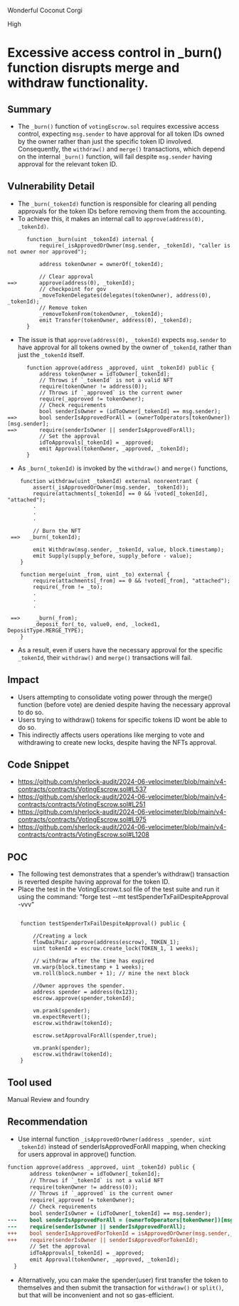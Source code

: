 Wonderful Coconut Corgi

High

# Excessive access control in _burn() function disrupts merge and withdraw functionality.

## Summary
- The `_burn()` function of `votingEscrow.sol` requires excessive access control, expecting `msg.sender` to have approval for all token IDs owned by the owner rather than just the specific token ID involved. Consequently, the `withdraw()` and `merge()` transactions, which depend on the internal `_burn()` function, will fail despite `msg.sender` having approval for the relevant token ID.

## Vulnerability Detail
- The `_burn(_tokenId)` function is responsible for clearing all pending approvals for the token IDs before removing them from the accounting.
- To achieve this, it makes an internal call to `approve(address(0), _tokenId)`.
```solidity
      function _burn(uint _tokenId) internal {
          require(_isApprovedOrOwner(msg.sender, _tokenId), "caller is not owner nor approved");
  
          address tokenOwner = ownerOf(_tokenId);
  
          // Clear approval
==>       approve(address(0), _tokenId);
          // checkpoint for gov
          _moveTokenDelegates(delegates(tokenOwner), address(0), _tokenId);
          // Remove token
          _removeTokenFrom(tokenOwner, _tokenId);
          emit Transfer(tokenOwner, address(0), _tokenId);
      }
```
- The issue is that `approve(address(0), _tokenId)` expects `msg.sender` to have approval for all tokens owned by the owner of `_tokenId`, rather than just the `_tokenId` itself.
```solidity
      function approve(address _approved, uint _tokenId) public {
          address tokenOwner = idToOwner[_tokenId];
          // Throws if `_tokenId` is not a valid NFT
          require(tokenOwner != address(0));
          // Throws if `_approved` is the current owner
          require(_approved != tokenOwner);
          // Check requirements
          bool senderIsOwner = (idToOwner[_tokenId] == msg.sender);
==>       bool senderIsApprovedForAll = (ownerToOperators[tokenOwner])[msg.sender];
==>       require(senderIsOwner || senderIsApprovedForAll);
          // Set the approval
          idToApprovals[_tokenId] = _approved;
          emit Approval(tokenOwner, _approved, _tokenId);
      }
```
- As `_burn(_tokenId)` is invoked by the `withdraw()` and `merge()` functions,
```solidity
    function withdraw(uint _tokenId) external nonreentrant {
        assert(_isApprovedOrOwner(msg.sender, _tokenId));
        require(attachments[_tokenId] == 0 && !voted[_tokenId], "attached");
        .
        .
        .

        // Burn the NFT
 ==>   _burn(_tokenId);

        emit Withdraw(msg.sender, _tokenId, value, block.timestamp);
        emit Supply(supply_before, supply_before - value);
    }
```
```solidity
    function merge(uint _from, uint _to) external {
        require(attachments[_from] == 0 && !voted[_from], "attached");
        require(_from != _to);
        .
        .
        .

 ==>     _burn(_from);
        _deposit_for(_to, value0, end, _locked1, DepositType.MERGE_TYPE);
    }
```
- As a result, even if users have the necessary approval for the specific `_tokenId`, their `withdraw()` and `merge()` transactions will fail.

## Impact
- Users attempting to consolidate voting power through the merge() function (before vote) are denied despite having the necessary approval to do so.
- Users trying to withdraw() tokens for specific tokens ID wont be able to do so.
- This indirectly affects users operations like merging to vote and withdrawing to create new locks, despite having the NFTs approval.

## Code Snippet
- https://github.com/sherlock-audit/2024-06-velocimeter/blob/main/v4-contracts/contracts/VotingEscrow.sol#L537
- https://github.com/sherlock-audit/2024-06-velocimeter/blob/main/v4-contracts/contracts/VotingEscrow.sol#L251
- https://github.com/sherlock-audit/2024-06-velocimeter/blob/main/v4-contracts/contracts/VotingEscrow.sol#L975
- https://github.com/sherlock-audit/2024-06-velocimeter/blob/main/v4-contracts/contracts/VotingEscrow.sol#L1208

## POC
- The following test demonstrates that a spender’s withdraw() transaction is reverted despite having approval for the token ID. 
- Place the test in the VotingEscrow.t.sol file of the test suite and run it using the command: "forge test --mt testSpenderTxFailDespiteApproval -vvv"

```solidity

    function testSpenderTxFailDespiteApproval() public {

        //Creating a lock
        flowDaiPair.approve(address(escrow), TOKEN_1);
        uint tokenId = escrow.create_lock(TOKEN_1, 1 weeks);

        // withdraw after the time has expired
        vm.warp(block.timestamp + 1 weeks);
        vm.roll(block.number + 1); // mine the next block

        //Owner approves the spender.
        address spender = address(0x123);
        escrow.approve(spender,tokenId);
        
        vm.prank(spender);
        vm.expectRevert();
        escrow.withdraw(tokenId);

        escrow.setApprovalForAll(spender,true);

        vm.prank(spender);
        escrow.withdraw(tokenId);
    }

```

## Tool used
Manual Review and foundry

## Recommendation
- Use internal function `_isApprovedOrOwner(address _spender, uint _tokenId)` instead of senderIsApprovedForAll mapping, when checking for users approval in approve() function.

```diff
function approve(address _approved, uint _tokenId) public {
       address tokenOwner = idToOwner[_tokenId];
       // Throws if `_tokenId` is not a valid NFT
       require(tokenOwner != address(0));
       // Throws if `_approved` is the current owner
       require(_approved != tokenOwner);
       // Check requirements
       bool senderIsOwner = (idToOwner[_tokenId] == msg.sender);
---    bool senderIsApprovedForAll = (ownerToOperators[tokenOwner])[msg.sender];
---    require(senderIsOwner || senderIsApprovedForAll);
+++    bool senderIsApprovedForTokenId = isApprovedOrOwner(msg.sender,_tokenId);
+++    require(senderIsOwner || senderIsApprovedForTokenId);
       // Set the approval
       idToApprovals[_tokenId] = _approved;
       emit Approval(tokenOwner, _approved, _tokenId);
  }
```
- Alternatively, you can make the spender(user) first transfer the token to themselves and then submit the transaction for `withdraw()` or `split()`, but that will be inconvenient and not so gas-efficient.
